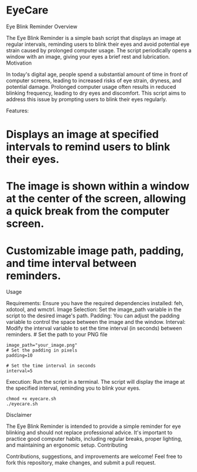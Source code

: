 # EyeCare

Eye Blink Reminder
Overview

The Eye Blink Reminder is a simple bash script that displays an image at regular intervals, reminding users to blink their eyes and avoid potential eye strain caused by prolonged computer usage. The script periodically opens a window with an image, giving your eyes a brief rest and lubrication.
Motivation

In today's digital age, people spend a substantial amount of time in front of computer screens, leading to increased risks of eye strain, dryness, and potential damage. Prolonged computer usage often results in reduced blinking frequency, leading to dry eyes and discomfort. This script aims to address this issue by prompting users to blink their eyes regularly.

Features:
# Displays an image at specified intervals to remind users to blink their eyes.

# The image is shown within a window at the center of the screen, allowing a quick break from the computer screen.

# Customizable image path, padding, and time interval between reminders.


Usage

Requirements:
Ensure you have the required dependencies installed: feh, xdotool, and wmctrl.
    Image Selection: Set the image_path variable in the script to the desired image's path.
    Padding: You can adjust the padding variable to control the space between the image and the window.
    Interval: Modify the interval variable to set the time interval (in seconds) between reminders.
    # Set the path to your PNG file
    

    image_path="your_image.png"
    # Set the padding in pixels
    padding=10
    
    # Set the time interval in seconds
    interval=5


Execution: Run the script in a terminal. The script will display the image at the specified interval, reminding you to blink your eyes.

    chmod +x eyecare.sh
    ./eyecare.sh


Disclaimer

The Eye Blink Reminder is intended to provide a simple reminder for eye blinking and should not replace professional advice. It's important to practice good computer habits, including regular breaks, proper lighting, and maintaining an ergonomic setup.
Contributing

Contributions, suggestions, and improvements are welcome! Feel free to fork this repository, make changes, and submit a pull request.
